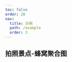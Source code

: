 ```yaml
---
toc: false
order: 20
nav:
  title: 示例
  path: /example
  order: 3
---
```


## 拍照景点-蜂窝聚合图

<code src= './photoHotmap/index.tsx' compact="true" defaultShowCode></code>

